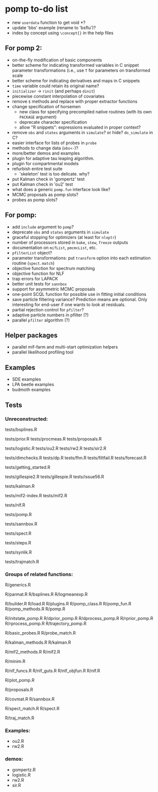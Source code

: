 # pomp to-do list

- new `userdata` function to get void *?
- update 'bbs' example (rename to 'bsflu')?
- index by concept using `\concept{}` in the help files

## For pomp 2:

- on-the-fly modification of basic components
- better scheme for indicating transformed variables in C snippet parameter transformations (i.e., use `T` for parameters on transformed scale
- better scheme for indicating derivatives and maps in C snippets
- `time` variable could retain its original name?
- `initializer` -> `rinit` (and perhaps `dinit`)
- piecewise constant interpolation of covariates
- remove `$` methods and replace with proper extractor functions
- change specification of horsemen
	- new class for specifying precompiled native routines (with its own `PACKAGE` argument)
	- deprecate character specification
	- allow "R snippets": expressions evaluated in proper context?
- remove `obs` and `states` arguments in `simulate`? or hide? `do_simulate` in C?
- easier interface for lists of probes in `probe`
- methods to change data (`obs<-`)?
- more/better demos and examples
- plugin for adaptive tau leaping algorithm.
- plugin for compartmental models
- refurbish entire test suite
	- 'skeleton' test is too delicate. why?
- put Kalman check in 'gompertz' test
- put Kalman check in 'ou2' test
- what does a generic `pomp.fun` interface look like?
- MCMC proposals as pomp slots?
- probes as pomp slots?

## For pomp:

- add `include` argument to `pomp`?
- deprecate `obs` and `states` arguments in `simulate`
- graceful stopping for optimizers (at least for `nloptr`)
- number of processors stored in `bake`, `stew`, `freeze` outputs
- documentation on `mifList`, `pmcmcList`, etc.
- `pfilterList` object?
- parameter transformations: put `transform` option into each estimation routine (`spect.match`)
- objective function for spectrum matching
- objective function for NLF
- trap errors for LAPACK
- better unit tests for `sannbox`
- support for asymmetric MCMC proposals
- one-point SCQL function for possible use in fitting initial conditions
- save particle filtering variance?
  Prediction means are optional.
	Only interesting for end-user if one wants to look at residuals.
- partial rejection control for `pfilter`?
- adaptive particle numbers in pfilter (?)
- parallel `pfilter` algorithm (?)

## Helper packages

- parallel mif-farm and multi-start optimization helpers
- parallel likelihood profiling tool

## Examples

- SDE examples
- LPA beetle examples
- budmoth examples

## Tests

### Unreconstructed:

tests/bsplines.R

tests/prior.R
tests/procmeas.R
tests/proposals.R

tests/logistic.R
tests/ou2.R
tests/rw2.R
tests/sir2.R

tests/dimchecks.R
tests/dp.R
tests/fhn.R
tests/filtfail.R
tests/forecast.R

tests/getting_started.R

tests/gillespie2.R
tests/gillespie.R
tests/issue56.R

tests/kalman.R

tests/mif2-index.R
tests/mif2.R

tests/nlf.R

tests/pomp.R

tests/sannbox.R

tests/spect.R

tests/steps.R

tests/synlik.R

tests/trajmatch.R

### Groups of related functions:

R/generics.R

R/parmat.R
R/bsplines.R
R/logmeanexp.R

R/builder.R
R/load.R
R/plugins.R
R/pomp_class.R
R/pomp_fun.R
R/pomp_methods.R
R/pomp.R

R/initstate_pomp.R
R/dprior_pomp.R
R/dprocess_pomp.R
R/rprior_pomp.R
R/rprocess_pomp.R
R/trajectory_pomp.R

R/basic_probes.R
R/probe_match.R

R/kalman_methods.R
R/kalman.R

R/mif2_methods.R
R/mif2.R

R/minim.R

R/nlf_funcs.R
R/nlf_guts.R
R/nlf_objfun.R
R/nlf.R

R/plot_pomp.R

R/proposals.R

R/covmat.R
R/sannbox.R

R/spect_match.R
R/spect.R

R/traj_match.R

### Examples:

- ou2.R
- rw2.R

### demos:

- gompertz.R
- logistic.R
- rw2.R
- sir.R
